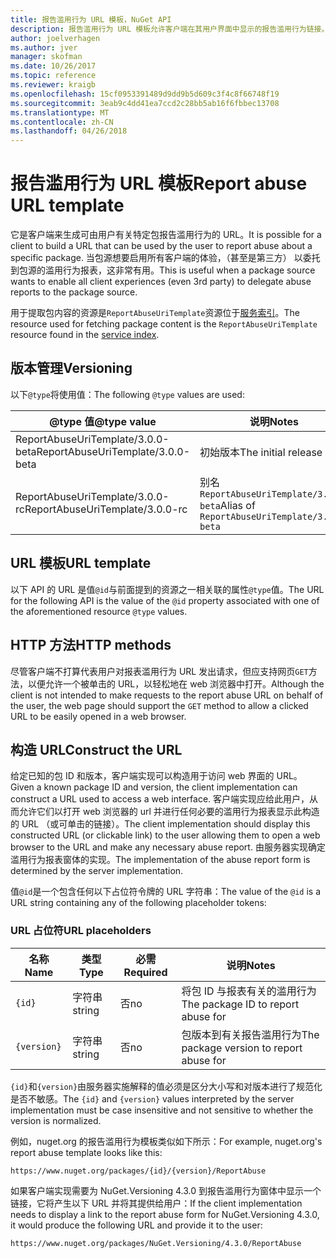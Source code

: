```yaml
---
title: 报告滥用行为 URL 模板，NuGet API
description: 报告滥用行为 URL 模板允许客户端在其用户界面中显示的报告滥用行为链接。
author: joelverhagen
ms.author: jver
manager: skofman
ms.date: 10/26/2017
ms.topic: reference
ms.reviewer: kraigb
ms.openlocfilehash: 15cf0953391489d9dd9b5d609c3f4c8f66748f19
ms.sourcegitcommit: 3eab9c4dd41ea7ccd2c28bb5ab16f6fbbec13708
ms.translationtype: MT
ms.contentlocale: zh-CN
ms.lasthandoff: 04/26/2018
---
```

# <a name="report-abuse-url-template"></a><span data-ttu-id="b4ecd-103">报告滥用行为 URL 模板</span><span class="sxs-lookup"><span data-stu-id="b4ecd-103">Report abuse URL template</span></span>

<span data-ttu-id="b4ecd-104">它是客户端来生成可由用户有关特定包报告滥用行为的 URL。</span><span class="sxs-lookup"><span data-stu-id="b4ecd-104">It is possible for a client to build a URL that can be used by the user to report abuse about a specific package.</span></span> <span data-ttu-id="b4ecd-105">当包源想要启用所有客户端的体验，（甚至是第三方） 以委托到包源的滥用行为报表，这非常有用。</span><span class="sxs-lookup"><span data-stu-id="b4ecd-105">This is useful when a package source wants to enable all client experiences (even 3rd party) to delegate abuse reports to the package source.</span></span>

<span data-ttu-id="b4ecd-106">用于提取包内容的资源是`ReportAbuseUriTemplate`资源位于[服务索引](service-index.md)。</span><span class="sxs-lookup"><span data-stu-id="b4ecd-106">The resource used for fetching package content is the `ReportAbuseUriTemplate` resource found in the [service index](service-index.md).</span></span>

## <a name="versioning"></a><span data-ttu-id="b4ecd-107">版本管理</span><span class="sxs-lookup"><span data-stu-id="b4ecd-107">Versioning</span></span>

<span data-ttu-id="b4ecd-108">以下`@type`将使用值：</span><span class="sxs-lookup"><span data-stu-id="b4ecd-108">The following `@type` values are used:</span></span>

<span data-ttu-id="b4ecd-109">@type 值</span><span class="sxs-lookup"><span data-stu-id="b4ecd-109">@type value</span></span>                       | <span data-ttu-id="b4ecd-110">说明</span><span class="sxs-lookup"><span data-stu-id="b4ecd-110">Notes</span></span>
--------------------------------- | -----
<span data-ttu-id="b4ecd-111">ReportAbuseUriTemplate/3.0.0-beta</span><span class="sxs-lookup"><span data-stu-id="b4ecd-111">ReportAbuseUriTemplate/3.0.0-beta</span></span> | <span data-ttu-id="b4ecd-112">初始版本</span><span class="sxs-lookup"><span data-stu-id="b4ecd-112">The initial release</span></span>
<span data-ttu-id="b4ecd-113">ReportAbuseUriTemplate/3.0.0-rc</span><span class="sxs-lookup"><span data-stu-id="b4ecd-113">ReportAbuseUriTemplate/3.0.0-rc</span></span>   | <span data-ttu-id="b4ecd-114">别名 `ReportAbuseUriTemplate/3.0.0-beta`</span><span class="sxs-lookup"><span data-stu-id="b4ecd-114">Alias of `ReportAbuseUriTemplate/3.0.0-beta`</span></span>

## <a name="url-template"></a><span data-ttu-id="b4ecd-115">URL 模板</span><span class="sxs-lookup"><span data-stu-id="b4ecd-115">URL template</span></span>

<span data-ttu-id="b4ecd-116">以下 API 的 URL 是值`@id`与前面提到的资源之一相关联的属性`@type`值。</span><span class="sxs-lookup"><span data-stu-id="b4ecd-116">The URL for the following API is the value of the `@id` property associated with one of the aforementioned resource `@type` values.</span></span>

## <a name="http-methods"></a><span data-ttu-id="b4ecd-117">HTTP 方法</span><span class="sxs-lookup"><span data-stu-id="b4ecd-117">HTTP methods</span></span>

<span data-ttu-id="b4ecd-118">尽管客户端不打算代表用户对报表滥用行为 URL 发出请求，但应支持网页`GET`方法，以便允许一个被单击的 URL，以轻松地在 web 浏览器中打开。</span><span class="sxs-lookup"><span data-stu-id="b4ecd-118">Although the client is not intended to make requests to the report abuse URL on behalf of the user, the web page should support the `GET` method to allow a clicked URL to be easily opened in a web browser.</span></span>

## <a name="construct-the-url"></a><span data-ttu-id="b4ecd-119">构造 URL</span><span class="sxs-lookup"><span data-stu-id="b4ecd-119">Construct the URL</span></span>

<span data-ttu-id="b4ecd-120">给定已知的包 ID 和版本，客户端实现可以构造用于访问 web 界面的 URL。</span><span class="sxs-lookup"><span data-stu-id="b4ecd-120">Given a known package ID and version, the client implementation can construct a URL used to access a web interface.</span></span> <span data-ttu-id="b4ecd-121">客户端实现应给此用户，从而允许它们以打开 web 浏览器的 url 并进行任何必要的滥用行为报表显示此构造的 URL （或可单击的链接）。</span><span class="sxs-lookup"><span data-stu-id="b4ecd-121">The client implementation should display this constructed URL (or clickable link) to the user allowing them to open a web browser to the URL and make any necessary abuse report.</span></span> <span data-ttu-id="b4ecd-122">由服务器实现确定滥用行为报表窗体的实现。</span><span class="sxs-lookup"><span data-stu-id="b4ecd-122">The implementation of the abuse report form is determined by the server implementation.</span></span>

<span data-ttu-id="b4ecd-123">值`@id`是一个包含任何以下占位符令牌的 URL 字符串：</span><span class="sxs-lookup"><span data-stu-id="b4ecd-123">The value of the `@id` is a URL string containing any of the following placeholder tokens:</span></span>

### <a name="url-placeholders"></a><span data-ttu-id="b4ecd-124">URL 占位符</span><span class="sxs-lookup"><span data-stu-id="b4ecd-124">URL placeholders</span></span>

<span data-ttu-id="b4ecd-125">名称</span><span class="sxs-lookup"><span data-stu-id="b4ecd-125">Name</span></span>        | <span data-ttu-id="b4ecd-126">类型</span><span class="sxs-lookup"><span data-stu-id="b4ecd-126">Type</span></span>    | <span data-ttu-id="b4ecd-127">必需</span><span class="sxs-lookup"><span data-stu-id="b4ecd-127">Required</span></span> | <span data-ttu-id="b4ecd-128">说明</span><span class="sxs-lookup"><span data-stu-id="b4ecd-128">Notes</span></span>
----------- | ------- | -------- | -----
`{id}`      | <span data-ttu-id="b4ecd-129">字符串</span><span class="sxs-lookup"><span data-stu-id="b4ecd-129">string</span></span>  | <span data-ttu-id="b4ecd-130">否</span><span class="sxs-lookup"><span data-stu-id="b4ecd-130">no</span></span>       | <span data-ttu-id="b4ecd-131">将包 ID 与报表有关的滥用行为</span><span class="sxs-lookup"><span data-stu-id="b4ecd-131">The package ID to report abuse for</span></span>
`{version}` | <span data-ttu-id="b4ecd-132">字符串</span><span class="sxs-lookup"><span data-stu-id="b4ecd-132">string</span></span>  | <span data-ttu-id="b4ecd-133">否</span><span class="sxs-lookup"><span data-stu-id="b4ecd-133">no</span></span>       | <span data-ttu-id="b4ecd-134">包版本到有关报告滥用行为</span><span class="sxs-lookup"><span data-stu-id="b4ecd-134">The package version to report abuse for</span></span>

<span data-ttu-id="b4ecd-135">`{id}`和`{version}`由服务器实施解释的值必须是区分大小写和对版本进行了规范化是否不敏感。</span><span class="sxs-lookup"><span data-stu-id="b4ecd-135">The `{id}` and `{version}` values interpreted by the server implementation must be case insensitive and not sensitive to whether the version is normalized.</span></span>

<span data-ttu-id="b4ecd-136">例如，nuget.org 的报告滥用行为模板类似如下所示：</span><span class="sxs-lookup"><span data-stu-id="b4ecd-136">For example, nuget.org's report abuse template looks like this:</span></span>

    https://www.nuget.org/packages/{id}/{version}/ReportAbuse

<span data-ttu-id="b4ecd-137">如果客户端实现需要为 NuGet.Versioning 4.3.0 到报告滥用行为窗体中显示一个链接，它将产生以下 URL 并将其提供给用户：</span><span class="sxs-lookup"><span data-stu-id="b4ecd-137">If the client implementation needs to display a link to the report abuse form for NuGet.Versioning 4.3.0, it would produce the following URL and provide it to the user:</span></span>

    https://www.nuget.org/packages/NuGet.Versioning/4.3.0/ReportAbuse
